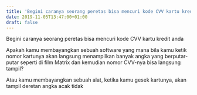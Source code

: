 ```yaml
---
title: 'Begini caranya seorang peretas bisa mencuri kode CVV kartu kredit anda'
date: 2019-11-05T13:47:00+01:00
draft: false
---
```


  
  
  
  
  
  
  
Begini caranya seorang peretas bisa mencuri kode CVV kartu kredit anda  
  
  
  
Apakah kamu membayangkan sebuah software yang mana bila kamu ketik nomor kartunya akan langsung menampilkan banyak angka yang berputar-putar seperti di film Matrix dan kemudian nomor CVV-nya bisa langsung tampil?  
  
Atau kamu membayangkan sebuah alat, ketika kamu gesek kartunya, akan tampil deretan angka acak tidak